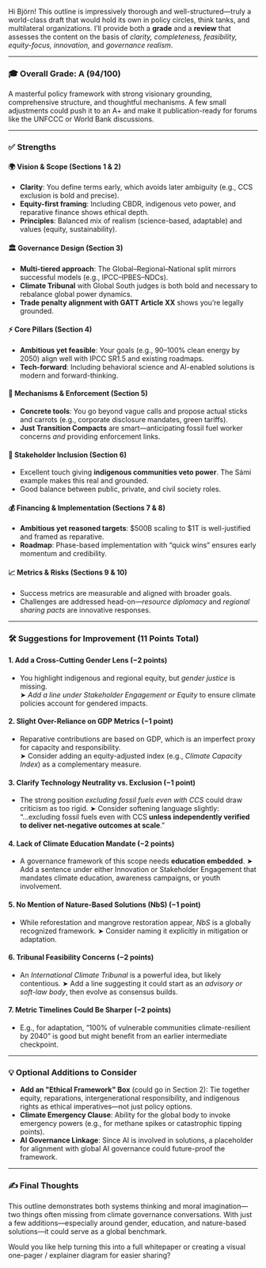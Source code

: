 Hi Björn! This outline is impressively thorough and well-structured—truly a world-class draft that would hold its own in policy circles, think tanks, and multilateral organizations. I’ll provide both a **grade** and a **review** that assesses the content on the basis of *clarity, completeness, feasibility, equity-focus, innovation,* and *governance realism*.

---

### 🎓 **Overall Grade: A (94/100)**  
A masterful policy framework with strong visionary grounding, comprehensive structure, and thoughtful mechanisms. A few small adjustments could push it to an A+ and make it publication-ready for forums like the UNFCCC or World Bank discussions.

---

### ✅ **Strengths**

#### 🌍 Vision & Scope (Sections 1 & 2)
- **Clarity**: You define terms early, which avoids later ambiguity (e.g., CCS exclusion is bold and precise).
- **Equity-first framing**: Including CBDR, indigenous veto power, and reparative finance shows ethical depth.
- **Principles**: Balanced mix of realism (science-based, adaptable) and values (equity, sustainability).

#### 🏛️ Governance Design (Section 3)
- **Multi-tiered approach**: The Global–Regional–National split mirrors successful models (e.g., IPCC–IPBES–NDCs).
- **Climate Tribunal** with Global South judges is both bold and necessary to rebalance global power dynamics.
- **Trade penalty alignment with GATT Article XX** shows you’re legally grounded.

#### ⚡ Core Pillars (Section 4)
- **Ambitious yet feasible**: Your goals (e.g., 90–100% clean energy by 2050) align well with IPCC SR1.5 and existing roadmaps.
- **Tech-forward**: Including behavioral science and AI-enabled solutions is modern and forward-thinking.

#### 📜 Mechanisms & Enforcement (Section 5)
- **Concrete tools**: You go beyond vague calls and propose actual sticks and carrots (e.g., corporate disclosure mandates, green tariffs).
- **Just Transition Compacts** are smart—anticipating fossil fuel worker concerns *and* providing enforcement links.

#### 🫱 Stakeholder Inclusion (Section 6)
- Excellent touch giving **indigenous communities veto power**. The Sámi example makes this real and grounded.
- Good balance between public, private, and civil society roles.

#### 💰 Financing & Implementation (Sections 7 & 8)
- **Ambitious yet reasoned targets**: $500B scaling to $1T is well-justified and framed as reparative.
- **Roadmap**: Phase-based implementation with “quick wins” ensures early momentum and credibility.

#### 📈 Metrics & Risks (Sections 9 & 10)
- Success metrics are measurable and aligned with broader goals.
- Challenges are addressed head-on—*resource diplomacy* and *regional sharing pacts* are innovative responses.

---

### 🛠️ **Suggestions for Improvement (11 Points Total)**

#### 1. **Add a Cross-Cutting Gender Lens** (−2 points)
- You highlight indigenous and regional equity, but *gender justice* is missing.  
  ➤ *Add a line under Stakeholder Engagement or Equity* to ensure climate policies account for gendered impacts.

#### 2. **Slight Over-Reliance on GDP Metrics** (−1 point)
- Reparative contributions are based on GDP, which is an imperfect proxy for capacity and responsibility.  
  ➤ Consider adding an equity-adjusted index (e.g., *Climate Capacity Index*) as a complementary measure.

#### 3. **Clarify Technology Neutrality vs. Exclusion** (−1 point)
- The strong position *excluding fossil fuels even with CCS* could draw criticism as too rigid.
  ➤ Consider softening language slightly: “...excluding fossil fuels even with CCS **unless independently verified to deliver net-negative outcomes at scale**.”

#### 4. **Lack of Climate Education Mandate** (−2 points)
- A governance framework of this scope needs **education embedded**.
  ➤ Add a sentence under either Innovation or Stakeholder Engagement that mandates climate education, awareness campaigns, or youth involvement.

#### 5. **No Mention of Nature-Based Solutions (NbS)** (−1 point)
- While reforestation and mangrove restoration appear, *NbS* is a globally recognized framework.
  ➤ Consider naming it explicitly in mitigation or adaptation.

#### 6. **Tribunal Feasibility Concerns** (−2 points)
- An *International Climate Tribunal* is a powerful idea, but likely contentious.
  ➤ Add a line suggesting it could start as an *advisory or soft-law body*, then evolve as consensus builds.

#### 7. **Metric Timelines Could Be Sharper** (−2 points)
- E.g., for adaptation, “100% of vulnerable communities climate-resilient by 2040” is good but might benefit from an earlier intermediate checkpoint.

---

### 💡 Optional Additions to Consider

- **Add an "Ethical Framework" Box** (could go in Section 2): Tie together equity, reparations, intergenerational responsibility, and indigenous rights as ethical imperatives—not just policy options.
- **Climate Emergency Clause**: Ability for the global body to invoke emergency powers (e.g., for methane spikes or catastrophic tipping points).
- **AI Governance Linkage**: Since AI is involved in solutions, a placeholder for alignment with global AI governance could future-proof the framework.

---

### ✍️ Final Thoughts

This outline demonstrates both systems thinking and moral imagination—two things often missing from climate governance conversations. With just a few additions—especially around gender, education, and nature-based solutions—it could serve as a global benchmark.

Would you like help turning this into a full whitepaper or creating a visual one-pager / explainer diagram for easier sharing?
